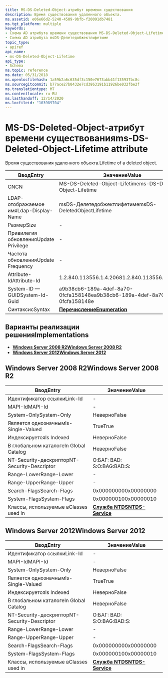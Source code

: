 ```yaml
---
title: MS-DS-Deleted-Object-атрибут времени существования
description: Время существования удаленного объекта.
ms.assetid: e06e66d2-5240-4509-9bfb-f20091db7481
ms.tgt_platform: multiple
keywords:
- Схема AD атрибута времени существования MS-DS-Deleted-Object-Lifetime
- Схема AD атрибута msDS-Делетедобжектлифетиме
topic_type:
- apiref
api_name:
- ms-DS-Deleted-Object-Lifetime
api_type:
- Schema
ms.topic: reference
ms.date: 05/31/2018
ms.openlocfilehash: 1a59b2a6c635df3c150e7673abb41f135937bc8c
ms.sourcegitcommit: b77ace27b0432e7cd3863191b11926be032fbe2f
ms.translationtype: MT
ms.contentlocale: ru-RU
ms.lasthandoff: 12/14/2020
ms.locfileid: "103989704"
---
```

# <a name="ms-ds-deleted-object-lifetime-attribute"></a><span data-ttu-id="efe63-105">MS-DS-Deleted-Object-атрибут времени существования</span><span class="sxs-lookup"><span data-stu-id="efe63-105">ms-DS-Deleted-Object-Lifetime attribute</span></span>

<span data-ttu-id="efe63-106">Время существования удаленного объекта.</span><span class="sxs-lookup"><span data-stu-id="efe63-106">Lifetime of a deleted object.</span></span>



| <span data-ttu-id="efe63-107">Ввод</span><span class="sxs-lookup"><span data-stu-id="efe63-107">Entry</span></span> | <span data-ttu-id="efe63-108">Значение</span><span class="sxs-lookup"><span data-stu-id="efe63-108">Value</span></span> |
|-------------------|--------------------------------------|
| <span data-ttu-id="efe63-109">CN</span><span class="sxs-lookup"><span data-stu-id="efe63-109">CN</span></span>                | <span data-ttu-id="efe63-110">MS-DS-Deleted-Object-Lifetime</span><span class="sxs-lookup"><span data-stu-id="efe63-110">ms-DS-Deleted-Object-Lifetime</span></span>        |
| <span data-ttu-id="efe63-111">LDAP-отображаемое имя</span><span class="sxs-lookup"><span data-stu-id="efe63-111">Ldap-Display-Name</span></span> | <span data-ttu-id="efe63-112">msDS-Делетедобжектлифетиме</span><span class="sxs-lookup"><span data-stu-id="efe63-112">msDS-DeletedObjectLifetime</span></span>           |
| <span data-ttu-id="efe63-113">Размер</span><span class="sxs-lookup"><span data-stu-id="efe63-113">Size</span></span>              | \-                                   |
| <span data-ttu-id="efe63-114">Привилегия обновления</span><span class="sxs-lookup"><span data-stu-id="efe63-114">Update Privilege</span></span>  | \-                                   |
| <span data-ttu-id="efe63-115">Частота обновления</span><span class="sxs-lookup"><span data-stu-id="efe63-115">Update Frequency</span></span>  | \-                                   |
| <span data-ttu-id="efe63-116">Attribute-Id</span><span class="sxs-lookup"><span data-stu-id="efe63-116">Attribute-Id</span></span>      | <span data-ttu-id="efe63-117">1.2.840.113556.1.4.2068</span><span class="sxs-lookup"><span data-stu-id="efe63-117">1.2.840.113556.1.4.2068</span></span>              |
| <span data-ttu-id="efe63-118">System-ID — GUID</span><span class="sxs-lookup"><span data-stu-id="efe63-118">System-Id-Guid</span></span>    | <span data-ttu-id="efe63-119">a9b38cb6-189a-4def-8a70-0fcfa158148e</span><span class="sxs-lookup"><span data-stu-id="efe63-119">a9b38cb6-189a-4def-8a70-0fcfa158148e</span></span> |
| <span data-ttu-id="efe63-120">Синтаксис</span><span class="sxs-lookup"><span data-stu-id="efe63-120">Syntax</span></span>            | [<span data-ttu-id="efe63-121">**Перечисление**</span><span class="sxs-lookup"><span data-stu-id="efe63-121">**Enumeration**</span></span>](s-enumeration.md) |



## <a name="implementations"></a><span data-ttu-id="efe63-122">Варианты реализации решения</span><span class="sxs-lookup"><span data-stu-id="efe63-122">Implementations</span></span>

-   [<span data-ttu-id="efe63-123">**Windows Server 2008 R2**</span><span class="sxs-lookup"><span data-stu-id="efe63-123">**Windows Server 2008 R2**</span></span>](#windows-server-2008-r2)
-   [<span data-ttu-id="efe63-124">**Windows Server 2012**</span><span class="sxs-lookup"><span data-stu-id="efe63-124">**Windows Server 2012**</span></span>](#windows-server-2012)

## <a name="windows-server-2008-r2"></a><span data-ttu-id="efe63-125">Windows Server 2008 R2</span><span class="sxs-lookup"><span data-stu-id="efe63-125">Windows Server 2008 R2</span></span>



| <span data-ttu-id="efe63-126">Ввод</span><span class="sxs-lookup"><span data-stu-id="efe63-126">Entry</span></span> | <span data-ttu-id="efe63-127">Значение</span><span class="sxs-lookup"><span data-stu-id="efe63-127">Value</span></span> |
|------------------------|--------------------------------------------------|
| <span data-ttu-id="efe63-128">Идентификатор ссылки</span><span class="sxs-lookup"><span data-stu-id="efe63-128">Link-Id</span></span>                | \-                                               |
| <span data-ttu-id="efe63-129">MAPI-Id</span><span class="sxs-lookup"><span data-stu-id="efe63-129">MAPI-Id</span></span>                | \-                                               |
| <span data-ttu-id="efe63-130">System-Only</span><span class="sxs-lookup"><span data-stu-id="efe63-130">System-Only</span></span>            | <span data-ttu-id="efe63-131">Неверно</span><span class="sxs-lookup"><span data-stu-id="efe63-131">False</span></span>                                            |
| <span data-ttu-id="efe63-132">Является однозначным</span><span class="sxs-lookup"><span data-stu-id="efe63-132">Is-Single-Valued</span></span>       | <span data-ttu-id="efe63-133">True</span><span class="sxs-lookup"><span data-stu-id="efe63-133">True</span></span>                                             |
| <span data-ttu-id="efe63-134">Индексируется</span><span class="sxs-lookup"><span data-stu-id="efe63-134">Is Indexed</span></span>             | <span data-ttu-id="efe63-135">Неверно</span><span class="sxs-lookup"><span data-stu-id="efe63-135">False</span></span>                                            |
| <span data-ttu-id="efe63-136">В глобальном каталоге</span><span class="sxs-lookup"><span data-stu-id="efe63-136">In Global Catalog</span></span>      | <span data-ttu-id="efe63-137">Неверно</span><span class="sxs-lookup"><span data-stu-id="efe63-137">False</span></span>                                            |
| <span data-ttu-id="efe63-138">NT-Security-дескриптор</span><span class="sxs-lookup"><span data-stu-id="efe63-138">NT-Security-Descriptor</span></span> | <span data-ttu-id="efe63-139">О:БАГ: BAD: S:</span><span class="sxs-lookup"><span data-stu-id="efe63-139">O:BAG:BAD:S:</span></span>                                     |
| <span data-ttu-id="efe63-140">Range-Lower</span><span class="sxs-lookup"><span data-stu-id="efe63-140">Range-Lower</span></span>            | \-                                               |
| <span data-ttu-id="efe63-141">Range-Upper</span><span class="sxs-lookup"><span data-stu-id="efe63-141">Range-Upper</span></span>            | \-                                               |
| <span data-ttu-id="efe63-142">Search-Flags</span><span class="sxs-lookup"><span data-stu-id="efe63-142">Search-Flags</span></span>           | <span data-ttu-id="efe63-143">0x00000000</span><span class="sxs-lookup"><span data-stu-id="efe63-143">0x00000000</span></span>                                       |
| <span data-ttu-id="efe63-144">System-Flags</span><span class="sxs-lookup"><span data-stu-id="efe63-144">System-Flags</span></span>           | <span data-ttu-id="efe63-145">0x00000010</span><span class="sxs-lookup"><span data-stu-id="efe63-145">0x00000010</span></span>                                       |
| <span data-ttu-id="efe63-146">Классы, используемые в</span><span class="sxs-lookup"><span data-stu-id="efe63-146">Classes used in</span></span>        | [<span data-ttu-id="efe63-147">**Служба NTDS**</span><span class="sxs-lookup"><span data-stu-id="efe63-147">**NTDS-Service**</span></span>](c-ntdsservice.md)<br/> |



## <a name="windows-server-2012"></a><span data-ttu-id="efe63-148">Windows Server 2012</span><span class="sxs-lookup"><span data-stu-id="efe63-148">Windows Server 2012</span></span>



| <span data-ttu-id="efe63-149">Ввод</span><span class="sxs-lookup"><span data-stu-id="efe63-149">Entry</span></span> | <span data-ttu-id="efe63-150">Значение</span><span class="sxs-lookup"><span data-stu-id="efe63-150">Value</span></span> |
|------------------------|--------------------------------------------------|
| <span data-ttu-id="efe63-151">Идентификатор ссылки</span><span class="sxs-lookup"><span data-stu-id="efe63-151">Link-Id</span></span>                | \-                                               |
| <span data-ttu-id="efe63-152">MAPI-Id</span><span class="sxs-lookup"><span data-stu-id="efe63-152">MAPI-Id</span></span>                | \-                                               |
| <span data-ttu-id="efe63-153">System-Only</span><span class="sxs-lookup"><span data-stu-id="efe63-153">System-Only</span></span>            | <span data-ttu-id="efe63-154">Неверно</span><span class="sxs-lookup"><span data-stu-id="efe63-154">False</span></span>                                            |
| <span data-ttu-id="efe63-155">Является однозначным</span><span class="sxs-lookup"><span data-stu-id="efe63-155">Is-Single-Valued</span></span>       | <span data-ttu-id="efe63-156">True</span><span class="sxs-lookup"><span data-stu-id="efe63-156">True</span></span>                                             |
| <span data-ttu-id="efe63-157">Индексируется</span><span class="sxs-lookup"><span data-stu-id="efe63-157">Is Indexed</span></span>             | <span data-ttu-id="efe63-158">Неверно</span><span class="sxs-lookup"><span data-stu-id="efe63-158">False</span></span>                                            |
| <span data-ttu-id="efe63-159">В глобальном каталоге</span><span class="sxs-lookup"><span data-stu-id="efe63-159">In Global Catalog</span></span>      | <span data-ttu-id="efe63-160">Неверно</span><span class="sxs-lookup"><span data-stu-id="efe63-160">False</span></span>                                            |
| <span data-ttu-id="efe63-161">NT-Security-дескриптор</span><span class="sxs-lookup"><span data-stu-id="efe63-161">NT-Security-Descriptor</span></span> | <span data-ttu-id="efe63-162">О:БАГ: BAD: S:</span><span class="sxs-lookup"><span data-stu-id="efe63-162">O:BAG:BAD:S:</span></span>                                     |
| <span data-ttu-id="efe63-163">Range-Lower</span><span class="sxs-lookup"><span data-stu-id="efe63-163">Range-Lower</span></span>            | \-                                               |
| <span data-ttu-id="efe63-164">Range-Upper</span><span class="sxs-lookup"><span data-stu-id="efe63-164">Range-Upper</span></span>            | \-                                               |
| <span data-ttu-id="efe63-165">Search-Flags</span><span class="sxs-lookup"><span data-stu-id="efe63-165">Search-Flags</span></span>           | <span data-ttu-id="efe63-166">0x00000000</span><span class="sxs-lookup"><span data-stu-id="efe63-166">0x00000000</span></span>                                       |
| <span data-ttu-id="efe63-167">System-Flags</span><span class="sxs-lookup"><span data-stu-id="efe63-167">System-Flags</span></span>           | <span data-ttu-id="efe63-168">0x00000010</span><span class="sxs-lookup"><span data-stu-id="efe63-168">0x00000010</span></span>                                       |
| <span data-ttu-id="efe63-169">Классы, используемые в</span><span class="sxs-lookup"><span data-stu-id="efe63-169">Classes used in</span></span>        | [<span data-ttu-id="efe63-170">**Служба NTDS**</span><span class="sxs-lookup"><span data-stu-id="efe63-170">**NTDS-Service**</span></span>](c-ntdsservice.md)<br/> |



 

 





